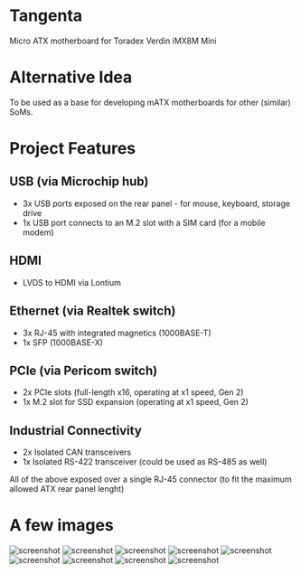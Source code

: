# Tangenta
Micro ATX motherboard for Toradex Verdin iMX8M Mini

# Alternative Idea
To be used as a base for developing mATX motherboards for other (similar) SoMs.

# Project Features

## USB (via Microchip hub)
- 3x USB ports exposed on the rear panel - for mouse, keyboard, storage drive
- 1x USB port connects to an M.2 slot with a SIM card (for a mobile modem)

## HDMI
- LVDS to HDMI via Lontium

## Ethernet (via Realtek switch)
- 3x RJ-45 with integrated magnetics (1000BASE-T)
- 1x SFP (1000BASE-X)

## PCIe (via Pericom switch)
- 2x PCIe slots (full-length x16, operating at x1 speed, Gen 2)
- 1x M.2 slot for SSD expansion (operating at x1 speed, Gen 2)

## Industrial Connectivity
- 2x Isolated CAN transceivers
- 1x Isolated RS-422 transceiver (could be used as RS-485 as well)

All of the above exposed over a single RJ-45 connector (to fit the maximum allowed ATX rear panel lenght)

# A few images
![screenshot](Images/tangenta.png)
![screenshot](Images/1.jpeg)
![screenshot](Images/2.jpeg)
![screenshot](Images/3.jpeg)
![screenshot](Images/4.jpeg)
![screenshot](Images/5.jpeg)
![screenshot](Images/6.jpeg)
![screenshot](Images/7.jpeg)
![screenshot](Images/8.JPG)
